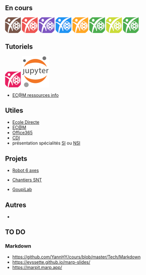 ## En cours

[![Logo ADN](./img/LogoIO-small_brown.png "TSI-NSI_2022-2023")](https://ericecmorlaix.github.io/TSI-NSI_2022-2023) 
[![Logo ADN](./img/LogoIO-small_red.png "TSI_2022-2023")](https://ericecmorlaix.github.io/TSI_2022-2023)
[![Logo ADN](./img/LogoIO-small_deep_purple.png "TNSI_2022-2023")](https://ericecmorlaix.github.io/TNSI_2022-2023)
[![Logo ADN](./img/LogoIO-small_blue.png "1SI_2022-2023")](https://ericecmorlaix.github.io/1SI_2022-2023)
[![Logo ADN](./img/LogoIO-small_orange.png "1NSI_2022-2023")](https://ericecmorlaix.github.io/1NSI_2022-2023)
[![Logo ADN](./img/LogoIO-small_green.png "2CIT_2022-2023")](https://ericecmorlaix.github.io/2CIT_2022-2023)
[![Logo ADN](./img/LogoIO-small_lime.png "SNT-2GT4_2022-2023")](https://ericecmorlaix.github.io/SNT-2GT4_2022-2023)
[![Logo ADN](./img/LogoIO-small_green.png "2SI_2022-2023")](https://ericecmorlaix.github.io/2SI_2022-2023)

## Tutoriels

[![Logo ADN](./img/LogoIO-small_pink.png "AdN : Site Web")](https://ericecmorlaix.github.io/adn-Tutoriel_site_web/) 
[![Logo Jupyter](./img/Jupyter_logo.svg "Mes Blocs Notes")](https://ericecmorlaix.github.io/bn/)
- [EC@M ressources info](https://ec-morlaix.github.io/info/)


## Utiles

- [Ecole Directe](https://www.ecoledirecte.com)
- [EC@M](https://www.ecmorlaix.fr/)
- [Office365](https://login.microsoftonline.com/)
- [CDI](https://cdi-lycee.ecmorlaix.fr)
- présentation spécialités [SI](http://si.lycee.ecmorlaix.fr/) ou [NSI](http://si.lycee.ecmorlaix.fr/nsi)

## Projets

- [Robot 6 axes](https://mkx-3d.github.io/bras-6-axes/)

- [Chantiers SNT](https://ec-morlaix.github.io/chantiers_SNT/)

- [GoupiLab]()


## Autres


- 


## TO DO

### Markdown

- <https://github.com/YannHY/cours/blob/master/Tech/Markdown>
- <https://eyssette.github.io/marp-slides/>
- <https://marpit.marp.app/>


<!-- 
## Archives

- [1SI_2021-2022](http://si.lycee.ecmorlaix.fr/1SI_2021-2022)
- [1NSI_2021-2022](http://si.lycee.ecmorlaix.fr/1NSI_2021-2022) -->



